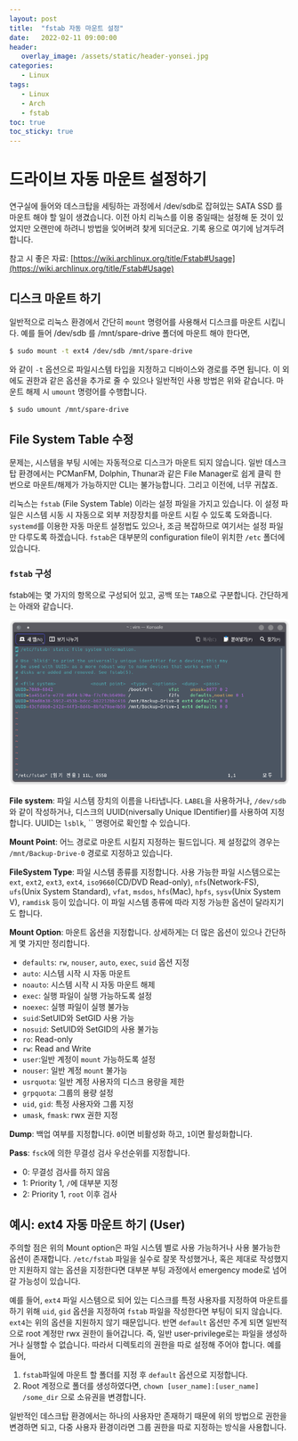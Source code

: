 ```yaml
---
layout: post
title:  "fstab 자동 마운트 설정"
date:   2022-02-11 09:00:00
header:
   overlay_image: /assets/static/header-yonsei.jpg
categories: 
   - Linux
tags:
   - Linux
   - Arch
   - fstab
toc: true
toc_sticky: true
---
```


# 드라이브 자동 마운트 설정하기

연구실에 들어와 데스크탑을 세팅하는 과정에서 /dev/sdb로 잡혀있는 SATA SSD 를 마운트 해야 할 일이 생겼습니다. 이전 아치 리눅스를 이용 중일때는 설정해 둔 것이 있었지만 오랜만에 하려니 방법을 잊어버려 찾게 되더군요. 기록 용으로 여기에 남겨두려 합니다.

<!--more-->

참고 시 좋은 자료: [https://wiki.archlinux.org/title/Fstab#Usage](https://wiki.archlinux.org/title/Fstab#Usage)

## 디스크 마운트 하기

일반적으로 리눅스 환경에서 간단히 `mount` 명령어를 사용해서 디스크를 마운트 시킵니다. 예를 들어 /dev/sdb 를 /mnt/spare-drive 폴더에 마운트 해야 한다면,

```zsh
$ sudo mount -t ext4 /dev/sdb /mnt/spare-drive
```

와 같이 `-t` 옵션으로 파일시스템 타입을 지정하고 디바이스와 경로를 주면 됩니다. 이 외에도 권한과 같은 옵션을 추가로 줄 수 있으나 일반적인 사용 방법은 위와 같습니다. 마운트 해제 시 `umount` 명령어를 수행합니다.

```zsh
$ sudo umount /mnt/spare-drive
```

## File System Table 수정

문제는, 시스템을 부팅 시에는 자동적으로 디스크가 마운트 되지 않습니다. 일반 데스크탑 환경에서는 PCManFM, Dolphin, Thunar과 같은 File Manager로 쉽게 클릭 한 번으로 마운트/해제가 가능하지만 CLI는 불가능합니다. 그리고 이전에, 너무 귀찮죠.

리눅스는 `fstab` (File System Table) 이라는 설정 파일을 가지고 있습니다. 이 설정 파일은 시스템 시동 시 자동으로 외부 저장장치를 마운트 시킬 수 있도록 도와줍니다. `systemd`를 이용한 자동 마운트 설정법도 있으나, 조금 복잡하므로 여기서는 설정 파일만 다루도록 하겠습니다. `fstab`은 대부분의 configuration file이 위치한 `/etc` 폴더에 있습니다. 


### `fstab` 구성

fstab에는 몇 가지의 항목으로 구성되어 있고, 공백 또는 `TAB`으로 구분합니다. 간단하게는 아래와 같습니다.

![sc1](../assets/posts/2022-02-11-fstab-basics/sc1.png)

**File system**: 파일 시스템 장치의 이름을 나타냅니다. `LABEL`을 사용하거나, `/dev/sdb`와 같이 작성하거나, 디스크의 UUID(niversally Unique IDentifier)를 사용하여 지정합니다. UUID는 `lsblk`, `` 명령어로 확인할 수 있습니다.

**Mount Point**: 어느 경로로 마운트 시킬지 지정하는 필드입니다. 제 설정값의 경우는 `/mnt/Backup-Drive-0` 경로로 지정하고 있습니다.


**FileSystem Type**: 파일 시스템 종류를 지정합니다. 사용 가능한 파일 시스템으로는 `ext`, `ext2`, `ext3`, `ext4`, `iso9660`(CD/DVD Read-only), `nfs`(Network-FS), `ufs`(Unix System Standard), `vfat`, `msdos`, `hfs`(Mac), `hpfs`, `sysv`(Unix System V), `ramdisk` 등이 있습니다. 이 파일 시스템 종류에 따라 지정 가능한 옵션이 달라지기도 합니다.

**Mount Option**: 마운트 옵션을 지정합니다. 상세하게는 더 많은 옵션이 있으나 간단하게 몇 가지만 정리합니다.

- `defaults`: `rw`, `nouser`, `auto`, `exec`, `suid` 옵션 지정
- `auto`: 시스템 시작 시 자동 마운트
- `noauto`: 시스템 시작 시 자동 마운트 해제
- `exec`: 실행 파일이 실행 가능하도록 설정
- `noexec`: 실행 파일이 실행 불가능
- `suid`:SetUID와 SetGID 사용 가능
- `nosuid`: SetUID와 SetGID의 사용 불가능
- `ro`: Read-only
- `rw`: Read and Write
- `user`:일반 계정이 `mount` 가능하도록 설정
- `nouser`: 일반 계정 `mount` 불가능
- `usrquota`: 일반 계정 사용자의 디스크 용량을 제한
- `grpquota`: 그룹의 용량 설정
- `uid`, `gid`: 특정 사용자와 그룹 지정
- `umask`, `fmask`: rwx 권한 지정

**Dump**: 백업 여부를 지정합니다. `0`이면 비활성화 하고, `1`이면 활성화합니다.

**Pass**: `fsck`에 의한 무결성 검사 우선순위를 지정합니다.

- 0: 무결성 검사를 하지 않음
- 1: Priority 1, `/`에 대부분 지정
- 2: Priority 1, `root` 이후 검사


## 예시: ext4 자동 마운트 하기 (User)

주의할 점은 위의 Mount option은 파일 시스템 별로 사용 가능하거나 사용 불가능한 옵션이 존재합니다. `/etc/fstab` 파일을 실수로 잘못 작성했거나, 혹은 제대로 작성했지만 지원하지 않는 옵션을 지정한다면 대부분 부팅 과정에서 emergency mode로 넘어갈 가능성이 있습니다. 

예를 들어, `ext4` 파일 시스템으로 되어 있는 디스크를 특정 사용자를 지정하여 마운트를 하기 위해 `uid`, `gid` 옵션을 지정하여 `fstab` 파일을 작성한다면 부팅이 되지 않습니다. `ext4`는 위의 옵션을 지원하지 않기 때문입니다. 반면 `default` 옵션만 주게 되면 일반적으로 root 계정만 rwx 권한이 들어갑니다. 즉, 일반 user-privilege로는 파일을 생성하거나 실행할 수 없습니다. 따라서 디렉토리의 권한을 따로 설정해 주어야 합니다. 예를 들어, 

1. `fstab`파일에 마운트 할 폴더를 지정 후 `default` 옵션으로 지정합니다. 
2. Root 계정으로 폴더를 생성하였다면, `chown [user_name]:[user_name] /some_dir` 으로 소유권을 변경합니다. 

일반적인 데스크탑 환경에서는 하나의 사용자만 존재하기 때문에 위의 방법으로 권한을 변경하면 되고, 다중 사용자 환경이라면 그룹 권한을 따로 지정하는 방식을 사용합니다. 
